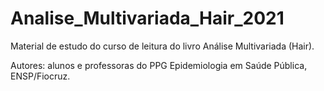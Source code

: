 # Analise_Multivariada_Hair_2021
Material de estudo do curso de leitura do livro Análise Multivariada (Hair). 

Autores: alunos e professoras do PPG Epidemiologia em Saúde Pública, ENSP/Fiocruz. 
